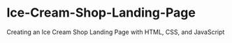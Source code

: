 # Ice-Cream-Shop-Landing-Page
Creating an Ice Cream Shop Landing Page with HTML, CSS, and JavaScript
